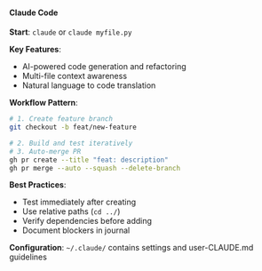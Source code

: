 #### Claude Code

**Start**: `claude` or `claude myfile.py`

**Key Features**:
- AI-powered code generation and refactoring
- Multi-file context awareness
- Natural language to code translation

**Workflow Pattern**:
```bash
# 1. Create feature branch
git checkout -b feat/new-feature

# 2. Build and test iteratively
# 3. Auto-merge PR
gh pr create --title "feat: description"
gh pr merge --auto --squash --delete-branch
```

**Best Practices**:
- Test immediately after creating
- Use relative paths (`cd ../`)
- Verify dependencies before adding
- Document blockers in journal

**Configuration**: `~/.claude/` contains settings and user-CLAUDE.md guidelines
